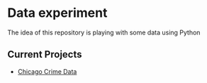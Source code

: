 # Data experiment

The idea of this repository is playing with some data using Python

## Current Projects

- [Chicago Crime Data](/chicago_crime)
